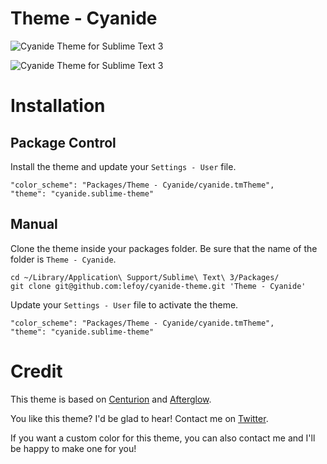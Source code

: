 Theme - Cyanide
===================

 ![Cyanide Theme for Sublime Text 3](http://i.imgur.com/j0r26Is.png)
  
 ![Cyanide Theme for Sublime Text 3](http://i.imgur.com/EvIL3Ju.png)

# Installation

## Package Control

Install the theme and update your `Settings - User` file.

    "color_scheme": "Packages/Theme - Cyanide/cyanide.tmTheme",
    "theme": "cyanide.sublime-theme"

## Manual

Clone the theme inside your packages folder. Be sure that the name of the folder is `Theme - Cyanide`.

    cd ~/Library/Application\ Support/Sublime\ Text\ 3/Packages/
    git clone git@github.com:lefoy/cyanide-theme.git 'Theme - Cyanide'

Update your `Settings - User` file to activate the theme.

    "color_scheme": "Packages/Theme - Cyanide/cyanide.tmTheme",
    "theme": "cyanide.sublime-theme"

# Credit

This theme is based on [Centurion](https://github.com/allanhortle/Centurion) and [Afterglow](http://yabatadesign.github.io/afterglow-theme/).

You like this theme? I'd be glad to hear! Contact me on [Twitter](https://twitter.com/louisetiennefoy).

If you want a custom color for this theme, you can also contact me and I'll be happy to make one for you!
